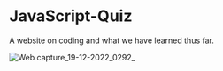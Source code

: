 # JavaScript-Quiz
A website on coding and what we have learned thus far.


![Web capture_19-12-2022_0292_](https://user-images.githubusercontent.com/116526260/208354954-eae86bd3-d2b3-4e68-a71b-58a8fe82db57.jpeg)
